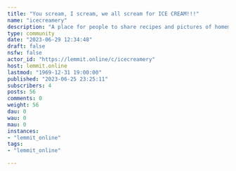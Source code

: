 ```yaml
---
title: "You scream, I scream, we all scream for ICE CREAM!!!" 
name: "icecreamery"
description: "A place for people to share recipes and pictures of homemade ice creams!."
type: community
date: "2023-06-29 12:34:48"
draft: false
nsfw: false
actor_id: "https://lemmit.online/c/icecreamery"
host: lemmit.online
lastmod: "1969-12-31 19:00:00"
published: "2023-06-25 23:25:11"
subscribers: 4
posts: 56
comments: 0
weight: 56
dau: 0
wau: 0
mau: 0
instances:
- "lemmit_online"
tags: 
- "lemmit_online"

---
```


